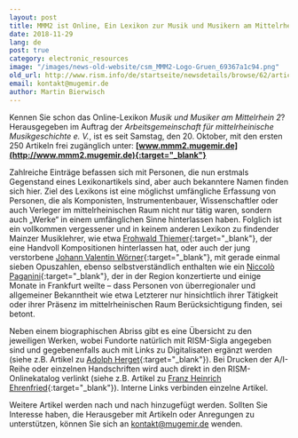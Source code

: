 ```yaml
---
layout: post
title: MMM2 ist Online, Ein Lexikon zur Musik und Musikern am Mittelrhein
date: 2018-11-29
lang: de
post: true
category: electronic_resources
image: "/images/news-old-website/csm_MMM2-Logo-Gruen_69367a1c94.png"
old_url: http://www.rism.info/de/startseite/newsdetails/browse/62/article/64/mmm2-is-online-a-music-encyclopedia-for-the-central-rhine-region.html
email: kontakt@mugemir.de
author: Martin Bierwisch
---
```



Kennen Sie schon das Online-Lexikon _Musik und Musiker am Mittelrhein 2_? Herausgegeben im Auftrag der _Arbeitsgemeinschaft für mittelrheinische Musikgeschichte e. V._, ist es seit Samstag, den 20. Oktober, mit den ersten 250 Artikeln frei zugänglich unter: **[www.mmm2.mugemir.de](http://www.mmm2.mugemir.de){:target="_blank"}**

Zahlreiche Einträge befassen sich mit Personen, die nun erstmals Gegenstand eines Lexikonartikels sind, aber auch bekanntere Namen finden sich hier. Ziel des Lexikons ist eine möglichst umfängliche Erfassung von Personen, die als Komponisten, Instrumentenbauer, Wissenschaftler oder auch Verleger im mittelrheinischen Raum nicht nur tätig waren, sondern auch „Werke“ in einem umfänglichen Sinne hinterlassen haben. Folglich ist ein vollkommen vergessener und in keinem anderen Lexikon zu findender Mainzer Musiklehrer, wie etwa [Frohwald Thiemer](http://www.mmm2.mugemir.de/doku.php?id=thiemer){:target="_blank"}, der eine Handvoll Kompositionen hinterlassen hat, oder auch der jung verstorbene [Johann Valentin Wörner](http://www.mmm2.mugemir.de/doku.php?id=woerner){:target="_blank"}, mit gerade einmal sieben Opuszahlen, ebenso selbstverständlich enthalten wie ein [Niccolò Paganini](http://www.mmm2.mugemir.de/doku.php?id=paganini){:target="_blank"}, der in der Region konzertierte und einige Monate in Frankfurt weilte – dass Personen von überregionaler und allgemeiner Bekanntheit wie etwa Letzterer nur hinsichtlich ihrer Tätigkeit oder ihrer Präsenz im mittelrheinischen Raum Berücksichtigung finden, sei betont.

Neben einem biographischen Abriss gibt es eine Übersicht zu den jeweiligen Werken, wobei Fundorte natürlich mit RISM-Sigla angegeben sind und gegebenenfalls auch mit Links zu Digitalisaten ergänzt werden (siehe z.B. Artikel zu [Adolph Herget](http://www.mmm2.mugemir.de/doku.php?id=herget){:target="_blank"}). Bei Drucken der A/I-Reihe oder einzelnen Handschriften wird auch direkt in den RISM-Onlinekatalog verlinkt (siehe z.B. Artikel zu [Franz Heinrich Ehrenfried](http://www.mmm2.mugemir.de/doku.php?id=ehrenfried){:target="_blank"}). Interne Links verbinden einzelne Artikel.

Weitere Artikel werden nach und nach hinzugefügt werden. Sollten Sie Interesse haben, die Herausgeber mit Artikeln oder Anregungen zu unterstützen, können Sie sich an kontakt@mugemir.de wenden.

